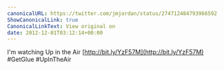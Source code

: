 ```yaml
---
canonicalURL: https://twitter.com/jmjordan/status/274712484793966592
ShowCanonicalLink: true
CanonicalLinkText: View original on
date: 2012-12-01T03:12:14+00:00
---
```

I'm watching Up in the Air [http://bit.ly/YzF57M](http://bit.ly/YzF57M) #GetGlue #UpInTheAir